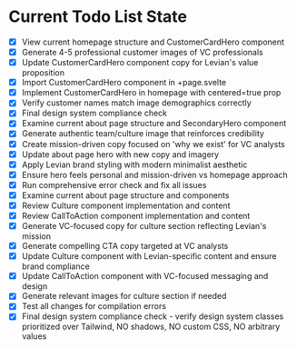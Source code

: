 <!-- DO NOT EDIT - Managed by todo_list tool -->
<!-- Updated: 2025-09-26T04:18:12.105Z -->

# Current Todo List State

- [x] View current homepage structure and CustomerCardHero component
- [x] Generate 4-5 professional customer images of VC professionals
- [x] Update CustomerCardHero component copy for Levian's value proposition
- [x] Import CustomerCardHero component in +page.svelte
- [x] Implement CustomerCardHero in homepage with centered=true prop
- [x] Verify customer names match image demographics correctly
- [x] Final design system compliance check
- [x] Examine current about page structure and SecondaryHero component
- [x] Generate authentic team/culture image that reinforces credibility
- [x] Create mission-driven copy focused on 'why we exist' for VC analysts
- [x] Update about page hero with new copy and imagery
- [x] Apply Levian brand styling with modern minimalist aesthetic
- [x] Ensure hero feels personal and mission-driven vs homepage approach
- [x] Run comprehensive error check and fix all issues
- [x] Examine current about page structure and components
- [x] Review Culture component implementation and content
- [x] Review CallToAction component implementation and content
- [x] Generate VC-focused copy for culture section reflecting Levian's mission
- [x] Generate compelling CTA copy targeted at VC analysts
- [x] Update Culture component with Levian-specific content and ensure brand compliance
- [x] Update CallToAction component with VC-focused messaging and design
- [x] Generate relevant images for culture section if needed
- [x] Test all changes for compilation errors
- [x] Final design system compliance check - verify design system classes prioritized over Tailwind, NO shadows, NO custom CSS, NO arbitrary values
